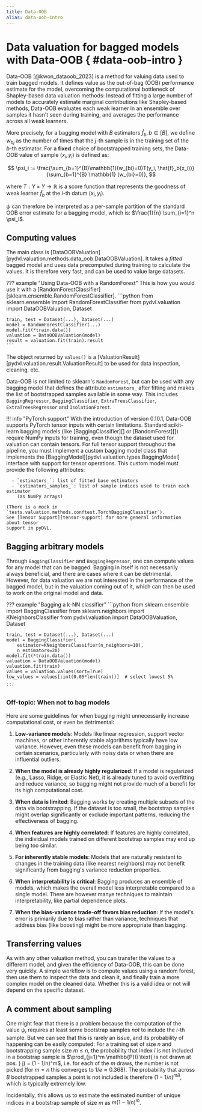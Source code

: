 ```yaml
---
title: Data-OOB
alias: data-oob-intro
---
```


# Data valuation for bagged models with Data-OOB  { #data-oob-intro }

Data-OOB [@kwon_dataoob_2023] is a method for valuing data used to train bagged
models. It defines value as the out-of-bag (OOB) performance estimate for the
model, overcoming the computational bottleneck of Shapley-based data valuation
methods: Instead of fitting a large number of models to accurately estimate
marginal contributions like Shapley-based methods, Data-OOB evaluates each weak
learner in an ensemble over samples it hasn't seen during training, and averages
the performance across all weak learners.

More precisely, for a bagging model with $B$ estimators $\hat{f}_b, b \in [B]$,
we define $w_{bj}$ as the number of times that the $j$-th sample is in the
training set of the $b$-th estimator. For a **fixed** choice of bootstrapped
training sets, the Data-OOB value of sample $(x_i, y_i)$ is defined as:
 
$$ \psi_i := \frac{\sum_{b=1}^{B}\mathbb{1}(w_{bi}=0)T(y_i, 
   \hat{f}_b(x_i))}{\sum_{b=1}^{B} \mathbb{1} (w_{bi}=0)},
$$

where $T: Y \times Y \rightarrow \mathbb{R}$ is a score function that represents
the goodness of weak learner $\hat{f}_b$ at the $i$-th datum $(x_i, y_i)$.

$\psi$ can therefore be interpreted as a per-sample partition of the standard
OOB error estimate for a bagging model, which is: $\frac{1}{n} \sum_{i=1}^n
\psi_i$.

## Computing values

The main class is
[DataOOBValuation][pydvl.valuation.methods.data_oob.DataOOBValuation]. It takes
a *fitted* bagged model and uses data precomputed during training to calculate
the values. It is therefore very fast, and can be used to value large datasets.

??? example "Using Data-OOB with a RandomForest"
    This is how you would use it with a [RandomForestClassifier][sklearn.ensemble.RandomForestClassifier]. 
    ```python
    from sklearn.ensemble import RandomForestClassifier
    from pydvl.valuation import DataOOBValuation, Dataset
    
    train, test = Dataset(...), Dataset(...)
    model = RandomForestClassifier(...)
    model.fit(*train.data())
    valuation = DataOOBValuation(model)
    result = valuation.fit(train).result
    ```

The object returned by `values()` is a
[ValuationResult][pydvl.valuation.result.ValuationResult] to be used for data
inspection, cleaning, etc.

Data-OOB is not limited to sklearn's `RandomForest`, but can be used with
any bagging model that defines the attribute `estimators_`  after fitting and
makes the list of bootstrapped samples available in some way. This includes
`BaggingRegressor`, `BaggingClassifier`, `ExtraTreesClassifier`,
`ExtraTreesRegressor` and `IsolationForest`.

!!! info "PyTorch support"
    With the introduction of version 0.10.1, Data-OOB supports PyTorch tensor
    inputs with certain limitations. Standard scikit-learn bagging models (like
    [BaggingClassifier][] or [RandomForest][]) require NumPy inputs for training,
    even though the dataset used for valuation can contain tensors. For full
    tensor support throughout the pipeline, you must implement a custom bagging
    model class that implements the [BaggingModel][pydvl.valuation.types.BaggingModel]
    interface with support for tensor operations. This custom model must provide
    the following attributes:
    
      - `estimators_`: list of fitted base estimators
      - `estimators_samples_`: list of sample indices used to train each estimator
        (as NumPy arrays)
    
    (There is a mock in `tests.valuation.methods.conftest.TorchBaggingClassifier`).
    See [Tensor Support][tensor-support] for more general information about tensor
    support in pyDVL.

## Bagging arbitrary models

Through `BaggingClassifier` and `BaggingRegressor`, one can compute values
for any model that can be bagged. Bagging in itself is not necessarily always
beneficial, and there are cases where it can be detrimental. However, for data
valuation we are not interested in the performance of the bagged model, but in
the valuation coming out of it, which can then be used to work on the original
model and data.

??? example "Bagging a k-NN classifier"
    ```python
    from sklearn.ensemble import BaggingClassifier
    from sklearn.neighbors import KNeighborsClassifier
    from pydvl.valuation import DataOOBValuation, Dataset
    
    train, test = Dataset(...), Dataset(...)
    model = BaggingClassifier(
        estimator=KNeighborsClassifier(n_neighbors=10),
        n_estimators=20)
    model.fit(*train.data())
    valuation = DataOOBValuation(model)
    valuation.fit(train)
    values = valuation.values(sort=True)
    low_values = values[:int(0.05*len(train))]  # select lowest 5%
    ...
    ```

### Off-topic: When not to bag models

Here are some guidelines for when bagging might unnecessarily increase
computational cost, or even be detrimental:

1. **Low-variance models**: Models like linear regression, support vector
   machines, or other inherently stable algorithms typically have low variance.
   However, even these models can benefit from bagging in certain scenarios,
   particularly with noisy data or when there are influential outliers.

2. **When the model is already highly regularized**: If a model is regularized
   (e.g., Lasso, Ridge, or Elastic Net), it is already tuned to avoid
   overfitting and reduce variance, so bagging might not provide much of a
   benefit for its high computational cost.

3. **When data is limited**: Bagging works by creating multiple subsets of the
   data via bootstrapping. If the dataset is too small, the bootstrap samples
   might overlap significantly or exclude important patterns, reducing the
   effectiveness of bagging.

4. **When features are highly correlated**: If features are highly correlated,
   the individual models trained on different bootstrap samples may end up being
   too similar.
   
5. **For inherently stable models**: Models that are naturally resistant to
   changes in the training data (like nearest neighbors) may not benefit
   significantly from bagging's variance reduction properties.

6. **When interpretability is critical**: Bagging produces an ensemble of
   models, which makes the overall model less interpretable compared to a single
   model. There are however manye techniques to maintain interpretability, like 
   partial dependence plots.

7. **When the bias-variance trade-off favors bias reduction**: If the model's 
   error is primarily due to bias rather than variance, techniques that address
   bias (like boosting) might be more appropriate than bagging.

## Transferring values

As with any other valuation method, you can transfer the values to a different
model, and given the efficiency of Data-OOB, this can be done very quickly. A
simple workflow is to compute values using a random forest, then use them to
inspect the data and clean it, and finally train a more complex model on the
cleaned data. Whether this is a valid idea or not will depend on the specific
dataset.

## A comment about sampling

One might fear that there is a problem because the computation of the value
$\psi_i$ requires at least some bootstrap samples *not* to include the $i$-th
sample. But we can see that this is rarely an issue, and its probability of
happening can be easily computed: For a training set of size $n$ and
bootstrapping sample size $m \le n$, the probability that index $i$ is not
included in a bootstrap sample is $\prod_{j=1}^m \mathbb{P}(i \text{ is not
drawn at pos. } j) = (1 - 1/n)^m$, i.e. for each of the $m$ draws, the number is
not picked (for $m=n$ this converges to $1/e \approx 0.368$). The probability
that across $B$ bootstrapped samples a point is not included is therefore $(1  -
1/n)^{mB}$, which is typically extremely low.

Incidentally, this allows us to estimate the estimated number of unique indices
in a bootstrap sample of size $m$ as $m(1 - 1/n)^m$.

